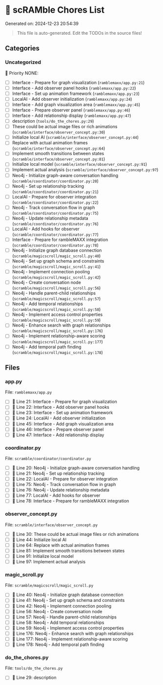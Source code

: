 # 🧹 scRAMble Chores List

Generated on: 2024-12-23 20:54:39

> This file is auto-generated. Edit the TODOs in the source files!

## Categories

### Uncategorized

📝 Priority NONE:
- [ ] Interface - Prepare for graph visualization (`ramblemaxx/app.py:21`)
- [ ] Interface - Add observer panel hooks (`ramblemaxx/app.py:22`)
- [ ] Interface - Set up animation framework (`ramblemaxx/app.py:23`)
- [ ] LocalAI - Add observer initialization (`ramblemaxx/app.py:24`)
- [ ] Interface - Add graph visualization area (`ramblemaxx/app.py:45`)
- [ ] Interface - Prepare observer panel (`ramblemaxx/app.py:46`)
- [ ] Interface - Add relationship display (`ramblemaxx/app.py:47`)
- [ ] description (`tools/do_the_chores.py:29`)
- [ ] These could be actual image files or rich animations (`scramble/interface/observer_concept.py:30`)
- [ ] Initialize local AI (`scramble/interface/observer_concept.py:44`)
- [ ] Replace with actual animation frames (`scramble/interface/observer_concept.py:64`)
- [ ] Implement smooth transitions between states (`scramble/interface/observer_concept.py:81`)
- [ ] Initialize local model (`scramble/interface/observer_concept.py:91`)
- [ ] Implement actual analysis (`scramble/interface/observer_concept.py:97`)
- [ ] Neo4j - Initialize graph-aware conversation handling (`scramble/coordinator/coordinator.py:20`)
- [ ] Neo4j - Set up relationship tracking (`scramble/coordinator/coordinator.py:21`)
- [ ] LocalAI - Prepare for observer integration (`scramble/coordinator/coordinator.py:22`)
- [ ] Neo4j - Track conversation flow in graph (`scramble/coordinator/coordinator.py:75`)
- [ ] Neo4j - Update relationship metadata (`scramble/coordinator/coordinator.py:76`)
- [ ] LocalAI - Add hooks for observer (`scramble/coordinator/coordinator.py:77`)
- [ ] Interface - Prepare for rambleMAXX integration (`scramble/coordinator/coordinator.py:78`)
- [ ] Neo4j - Initialize graph database connection (`scramble/magicscroll/magic_scroll.py:40`)
- [ ] Neo4j - Set up graph schema and constraints (`scramble/magicscroll/magic_scroll.py:41`)
- [ ] Neo4j - Implement connection pooling (`scramble/magicscroll/magic_scroll.py:42`)
- [ ] Neo4j - Create conversation node (`scramble/magicscroll/magic_scroll.py:56`)
- [ ] Neo4j - Handle parent-child relationships (`scramble/magicscroll/magic_scroll.py:57`)
- [ ] Neo4j - Add temporal relationships (`scramble/magicscroll/magic_scroll.py:58`)
- [ ] Neo4j - Implement access control properties (`scramble/magicscroll/magic_scroll.py:59`)
- [ ] Neo4j - Enhance search with graph relationships (`scramble/magicscroll/magic_scroll.py:176`)
- [ ] Neo4j - Implement relationship-aware scoring (`scramble/magicscroll/magic_scroll.py:177`)
- [ ] Neo4j - Add temporal path finding (`scramble/magicscroll/magic_scroll.py:178`)

## Files

### app.py
File: `ramblemaxx/app.py`

- [ ] 📝  Line 21: Interface - Prepare for graph visualization
- [ ] 📝  Line 22: Interface - Add observer panel hooks
- [ ] 📝  Line 23: Interface - Set up animation framework
- [ ] 📝  Line 24: LocalAI - Add observer initialization
- [ ] 📝  Line 45: Interface - Add graph visualization area
- [ ] 📝  Line 46: Interface - Prepare observer panel
- [ ] 📝  Line 47: Interface - Add relationship display

### coordinator.py
File: `scramble/coordinator/coordinator.py`

- [ ] 📝  Line 20: Neo4j - Initialize graph-aware conversation handling
- [ ] 📝  Line 21: Neo4j - Set up relationship tracking
- [ ] 📝  Line 22: LocalAI - Prepare for observer integration
- [ ] 📝  Line 75: Neo4j - Track conversation flow in graph
- [ ] 📝  Line 76: Neo4j - Update relationship metadata
- [ ] 📝  Line 77: LocalAI - Add hooks for observer
- [ ] 📝  Line 78: Interface - Prepare for rambleMAXX integration

### observer_concept.py
File: `scramble/interface/observer_concept.py`

- [ ] 📝  Line 30: These could be actual image files or rich animations
- [ ] 📝  Line 44: Initialize local AI
- [ ] 📝  Line 64: Replace with actual animation frames
- [ ] 📝  Line 81: Implement smooth transitions between states
- [ ] 📝  Line 91: Initialize local model
- [ ] 📝  Line 97: Implement actual analysis

### magic_scroll.py
File: `scramble/magicscroll/magic_scroll.py`

- [ ] 📝  Line 40: Neo4j - Initialize graph database connection
- [ ] 📝  Line 41: Neo4j - Set up graph schema and constraints
- [ ] 📝  Line 42: Neo4j - Implement connection pooling
- [ ] 📝  Line 56: Neo4j - Create conversation node
- [ ] 📝  Line 57: Neo4j - Handle parent-child relationships
- [ ] 📝  Line 58: Neo4j - Add temporal relationships
- [ ] 📝  Line 59: Neo4j - Implement access control properties
- [ ] 📝  Line 176: Neo4j - Enhance search with graph relationships
- [ ] 📝  Line 177: Neo4j - Implement relationship-aware scoring
- [ ] 📝  Line 178: Neo4j - Add temporal path finding

### do_the_chores.py
File: `tools/do_the_chores.py`

- [ ] 📝  Line 29: description